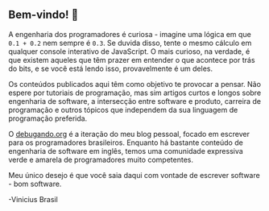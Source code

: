 ## Bem-vindo! 👋

A engenharia dos programadores é curiosa - imagine uma lógica em que `0.1 + 0.2` nem sempre é `0.3`. Se duvida disso, tente o mesmo cálculo em qualquer console interativo de JavaScript. O mais curioso, na verdade, é que existem aqueles que têm prazer em entender o que acontece por trás do bits, e se você está lendo isso, provavelmente é um deles.

Os conteúdos publicados aqui têm como objetivo te provocar a pensar. Não espere por tutoriais de programação, mas sim artigos curtos e longos sobre engenharia de software, a intersecção entre software e produto, carreira de programação e outros tópicos que independem da sua linguagem de programação preferida.

O [debugando.org](https://debugando.org) é a iteração do meu blog pessoal, focado em escrever para os programadores brasileiros. Enquanto há bastante conteúdo de engenharia de software em inglês, temos uma comunidade expressiva verde e amarela de programadores muito competentes.

Meu único desejo é que você saia daqui com vontade de escrever software - bom software.

\-Vinicius Brasil
